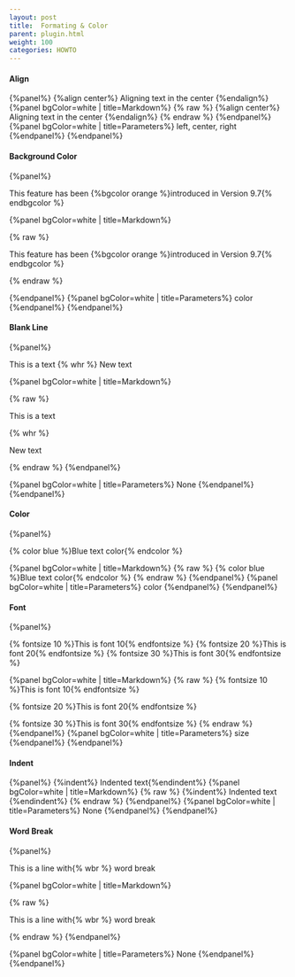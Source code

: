```yaml
---
layout: post
title:  Formating & Color
parent: plugin.html
weight: 100
categories: HOWTO
---
```





#### Align

{%panel%}
{%align center%} Aligning text in the center {%endalign%}
{%panel bgColor=white | title=Markdown%}
{% raw  %}
{%align center%} Aligning text in the center {%endalign%}
{% endraw  %}
{%endpanel%}
{%panel bgColor=white | title=Parameters%}
left, center, right
{%endpanel%}
{%endpanel%}


#### Background Color

{%panel%}

This feature has been {%bgcolor orange %}introduced in Version 9.7{% endbgcolor %}

{%panel bgColor=white | title=Markdown%}

{% raw  %}

This feature has been {%bgcolor orange %}introduced in Version 9.7{% endbgcolor %}

{% endraw  %}

{%endpanel%}
{%panel bgColor=white | title=Parameters%}
color
{%endpanel%}
{%endpanel%}

#### Blank Line

{%panel%}

This is a text
{% whr %}
New text

{%panel bgColor=white | title=Markdown%}

{% raw  %}

This is a text

{% whr %}

New text

{% endraw  %}
{%endpanel%}

{%panel bgColor=white | title=Parameters%}
None
{%endpanel%}
{%endpanel%}


#### Color
{%panel%}

{% color blue %}Blue text color{% endcolor %}

{%panel bgColor=white | title=Markdown%}
{% raw  %}
{% color blue %}Blue text color{% endcolor %}
{% endraw  %}
{%endpanel%}
{%panel bgColor=white | title=Parameters%}
color
{%endpanel%}
{%endpanel%}


#### Font
{%panel%}

{% fontsize 10 %}This is font 10{% endfontsize %}
{% fontsize 20 %}This is font 20{% endfontsize %}
{% fontsize 30 %}This is font 30{% endfontsize %}

{%panel bgColor=white | title=Markdown%}
{% raw  %}
{% fontsize 10 %}This is font 10{% endfontsize %}

{% fontsize 20 %}This is font 20{% endfontsize %}

{% fontsize 30 %}This is font 30{% endfontsize %}
{% endraw  %}
{%endpanel%}
{%panel bgColor=white | title=Parameters%}
size
{%endpanel%}
{%endpanel%}




#### Indent

{%panel%}
{%indent%} Indented text{%endindent%}
{%panel bgColor=white | title=Markdown%}
{% raw  %}
{%indent%} Indented text   {%endindent%}
{% endraw  %}
{%endpanel%}
{%panel bgColor=white | title=Parameters%}
None
{%endpanel%}
{%endpanel%}


#### Word Break

{%panel%}

This is a line with{% wbr %} word break

{%panel bgColor=white | title=Markdown%}

{% raw  %}

This is a line with{% wbr %} word break

{% endraw  %}
{%endpanel%}

{%panel bgColor=white | title=Parameters%}
None
{%endpanel%}
{%endpanel%}





